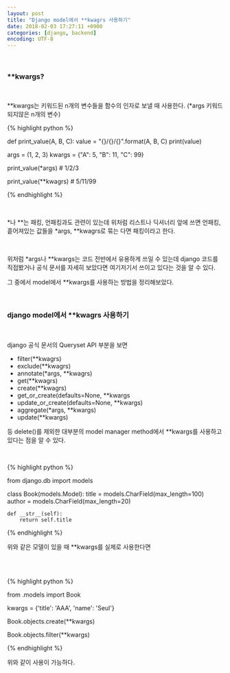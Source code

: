 ```yaml
---
layout: post
title: "Django model에서 **kwagrs 사용하기"
date: 2018-02-03 17:27:11 +0900
categories: [django, backend]
encoding: UTF-8
---
```


<br>


### **kwargs?

<br>

**kwargs는 키워드된 n개의 변수들을 함수의 인자로 보낼 때 사용한다. (*args 키워드되지않은 n개의 변수)

{% highlight python %}

def print_value(A, B, C):
    value = "{}/{}/{}".format(A, B, C)
    print(value)


args = (1, 2, 3)
kwargs = {"A": 5, "B": 11, "C": 99}


print_value(*args) # 1/2/3

print_value(**kwagrs) # 5/11/99


{% endhighlight %}

<br>

*나 **는 패킹, 언패킹과도 관련이 있는데 위처럼 리스트나 딕셔너리 앞에 쓰면 언패킹, 흩어져있는 값들을 *args, **kwagrs로 묶는 다면 패킹이라고 한다. 

<br>

위처럼 *args나 **kwargs는 코드 전반에서 유용하게 쓰일 수 있는데 django 코드를 직접봤거나 공식 문서를 자세히 보았다면 여기저기서 쓰이고 있다는 것을 알 수 있다. 

그 중에서 model에서 **kwargs를 사용하는 방법을 정리해보았다.


<br>

### django model에서 **kwagrs 사용하기

<br>

django 공식 문서의 Queryset API 부분을 보면

- filter(**kwagrs)
- exclude(**kwagrs)
- annotate(*args, **kwagrs)
- get(**kwagrs)
- create(**kwagrs)
- get_or_create(defaults=None, **kwargs
- update_or_create(defaults=None, **kwargs)
- aggregate(*args, **kwargs)
- update(**kwargs)

등 delete()를 제외한 대부분의 model manager method에서 **kwargs를 사용하고 있다는 점을 알 수 있다.


<br>

{% highlight python %}

from django.db import models


class Book(models.Model):
    title = models.CharField(max_length=100)
    author = models.CharField(max_length=20)

    def __str__(self):
        return self.title


{% endhighlight %}

위와 같은 모델이 있을 때 **kwargs를 실제로 사용한다면

<br>
<br>

{% highlight python %}

from .models import Book


kwargs = {'title': 'AAA', 'name': 'Seul'}

Book.objects.create(**kwargs) 

Book.objects.filter(**kwargs) 


{% endhighlight %}


위와 같이 사용이 가능하다. 


<br>


